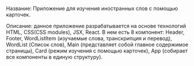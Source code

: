 Название: Приложение для изучения иностранных слов с помощью карточек.

Описание: данное приложение разрабатывается на основе технологий HTML, CSS(CSS modules), JSX, React.
В нем есть 8 компонент: Header, Footer, WordListItem (изучаемые слова, транскрипция и перевод), WordList (Список слов), Main (представляет собой главное содержимое страницы), Card (режим изучения с помощью карточек), App (собирает все компоненты в единую структуру).

